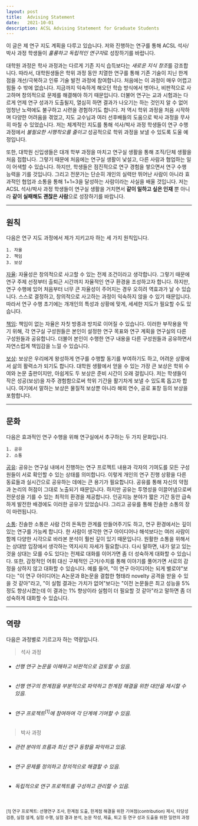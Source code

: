 ```yaml
---
layout: post
title:  Advising Statement
date:   2021-10-01
description: ACSL Advising Statement for Graduate Students
---
```


이 글은 제 연구 지도 계획을 다루고 있습니다.
저와 진행하는 연구를 통해 ACSL 석사/박사 과정 학생들이 *훌륭하고 독립적인 연구자*로 성장하기를 바랍니다.
<!--- 더불어 저도 좋은 멘토, 연구자로 성장하기 위해 끊임 없이 노력할 계획입니다. --->

대학원 과정은 학사 과정과는 다르게 기존 지식 습득보다는 *새로운 지식 창조*를 강조합니다.
따라서, 대학원생들은 학위 과정 동안 치열한 연구를 통해 기존 기술이 지닌 한계점을 개선/극복하고 인류 기술 발전 과정에 참여합니다.
처음에는 이 과정이 매우 어렵고 힘들 수 밖에 없습니다.
지금까지 익숙하게 해오던 학습 방식에서 벗어나, 비판적으로 사고하며 창의적으로 문제를 해결해야 하기 때문입니다.
더불어 연구는 교과 시험과는 다르게 언제 연구 성과가 도출될지, 열심히 하면 결과가 나오기는 하는 것인지 알 수 없어 엄청난 노력에도 불구하고 시련을 경험하기도 합니다. 
저 역시 학위 과정을 처음 시작하며 다양한 어려움을 겪었고, 지도 교수님과 여러 선후배들의 도움으로 박사 과정을 무사히 마칠 수 있었습니다.
저는 체계적인 지도를 통해 석사/박사 과정 학생들이 연구 수행 과정에서 *불필요한 시행착오를 줄이고* 성공적으로 학위 과정을 보낼 수 있도록 도울 예정입니다.

또한, 대학원 신입생들은 대개 학부 과정을 마치고 연구실 생활을 통해 조직/단체 생활을 처음 접합니다.
그렇기 때문에 처음에는 연구실 생활이 낯설고, 다른 사람과 협업하는 일이 어색할 수 있습니다.
하지만, 학생들은 점진적으로 연구 경험을 쌓으면서 연구 수행 능력을 기를 것입니다.
그리고 전문가는 단순히 개인의 실력만 뛰어난 사람이 아니라 효과적인 협업과 소통을 통해 1+1=3을 달성하는 사람이라는 사실을 배울 것입니다.
저는 ACSL 석사/박사 과정 학생들이 연구실 생활을 거치면서 **같이 일하고 싶은 인재** 뿐 아니라 **같이 실패해도 괜찮은 사람**으로 성장하기를 바랍니다.

---
## 원칙
다음은 연구 지도 과정에서 제가 지키고자 하는 세 가지 원칙입니다.

```
1. 자율
2. 책임
3. 보상
```

<ins>자율</ins>: 자율성은 창의적으로 사고할 수 있는 전제 조건이라고 생각합니다.
그렇기 때문에 연구 주제 선정부터 출퇴근 시간까지 자율적인 연구 환경을 조성하고자 합니다.
하지만, 연구 수행에 있어 처음부터 너무 큰 자율성이 주어지는 경우 오히려 역효과가 날 수 있습니다.
스스로 결정하고, 창의적으로 사고하는 과정이 익숙하지 않을 수 있기 때문입니다.
따라서 연구 수행 초기에는 개개인의 특성과 상황에 맞게, 세세한 지도가 필요할 수도 있습니다.

<ins>책임</ins>: 책임이 없는 자율은 자칫 방종과 방치로 이어질 수 있습니다.
이러한 부작용을 막기 위해, 각 연구실 구성원들은 본인이 설정한 연구 목표와 연구 계획을 연구실의 다른 구성원들과 공유합니다.
더불어 본인이 수행한 연구 내용을 다른 구성원들과 공유하면서 자연스럽게 책임감을 느낄 수 있습니다.

<ins>보상</ins>: 보상은 우리에게 왕성하게 연구를 수행할 동기를 부여하기도 하고, 어려운 상황에서 삶의 활력소가 되기도 합니다.
대학원 생활에서 얻을 수 있는 가장 큰 보상은 학위 수여와 논문 출판이지만, 아쉽게도 두 보상은 준비 시간이 오래 걸립니다.
저는 학생들이 작은 성공(보상)을 자주 경험함으로써 학위 기간을 활기차게 보낼 수 있도록 돕고자 합니다.
여기에서 말하는 보상은 물질적 보상뿐 아니라 해외 연수, 공로 표창 등의 보상을 포함합니다.


---

## 문화
다음은 효과적인 연구 수행을 위해 연구실에서 추구하는 두 가지 문화입니다.

```
1. 공유
2. 소통
```

<ins>공유</ins>: 공유는 연구실 내에서 진행하는 연구 프로젝트 내용과 각자의 기여도를 모든 구성원들이 서로 확인할 수 있는 상태를 의미합니다.
이렇게 개인의 연구 진행 상황을 다른 동료들과 실시간으로 공유하는 데에는 큰 용기가 필요합니다.
공유를 통해 자신의 약점과 논리의 허점이 그대로 노출되기 때문입니다.
하지만 공유는 투명성을 이끌어냄으로써 전문성을 기를 수 있는 최적의 환경을 제공합니다.
인공지능 분야가 짧은 기간 동안 급속하게 발전한 배경에도 이러한 공유가 있었습니다.
그리고 공유를 통해 진솔한 소통의 장이 마련됩니다.

<ins>소통</ins>: 진솔한 소통은 사람 간의 돈독한 관계를 만들어주기도 하고, 연구 환경에서는 깊이 있는 연구를 가능케 합니다.
한 사람이 생각한 연구 아이디어나 해석보다는 여러 사람이 함께 다양한 시각으로 바라본 분석이 훨씬 깊이 있기 때문입니다.
원활한 소통을 위해서는 상대방 입장에서 생각하는 역지사지 자세가 필요합니다.
다시 말하면, 내가 알고 있는 것을 상대는 모를 수도 있다는 전제로 대화를 이어가면 좀 더 성숙하게 대화할 수 있습니다.
또한, 감정적인 어휘 대신 구체적인 근거/수치를 통해 이야기를 풀어가면 서로의 감정을 상하지 않고 대화할 수 있습니다.
예를 들어, "이 연구 아이디어는 되게 별로야"보다는 "이 연구 아이디어는 A논문과 B논문을 결합한 형태라 novelty 공격을 받을 수 있을 것 같아"라고, "이 실험 결과는 가치가 없어"보다는 "이전 논문들은 최고 성능을 5% 정도 향상시켰는데 이 결과는 1% 향상이라 실험이 더 필요할 것 같아"라고 말하면 좀 더 성숙하게 대화할 수 있습니다.

---

## 역량
다음은 과정별로 기르고자 하는 역량입니다.
> 석사 과정
  - ###### 선행 연구 논문을 이해하고 비판적으로 검토할 수 있음.
  - ###### 선행 연구의 한계점을 부분적으로 파악하고 한계점 해결을 위한 대안을 제시할 수 있음.
  - ###### 연구 프로젝트<sup>[1]</sup>에 참여하여 각 단계에 기여할 수 있음.


> 박사 과정
  - ###### 관련 분야의 흐름과 최신 연구 동향을 파악하고 있음.
  - ###### 연구 문제를 정의하고 창의적으로 해결할 수 있음.
  - ###### 독립적으로 연구 프로젝트를 구성하고 관리할 수 있음.

<!-- 
다음은 연차별로 기르고자 하는 역량입니다. 물론, 본인 역량이 아래에 언급 되어 있는 역량을 상회할 수 있고 시작점이 다를 수 있기 때문에 절대적이지는 않습니다. 그리고 한 가지 주의할 점은 연차는 말 그대로 역량을 의미할 뿐 높은 위계(rank)를 의미하지는 않습니다.

<table style="width:100%">
<tr style="border-top: 2px solid black; border-bottom: 1px solid black;">
<th width="20%" style="text-align: center">
<strong>연차</strong>
</th>
<th width="40%" style="text-align: center">
<strong>연구 역량</strong>
</th>
<th width="40%" style="text-align: center">
<strong>협업 역량</strong>
</th>
</tr>

<tr>
<td style="text-align: center">
석사 1년차
</td>
<td>
관련 선행 연구 논문을 이해하고 설명할 수 있음 <br/>
연구를 수행하기 위한 전공 지식을 지니고 있음
</td>
<td>
주어지는 사양의 시스템을 구현할 수 있음
</td>
</tr>

<tr style="border-bottom: 1px solid black;">
<td style="text-align: center;">
석사 2년차
</td>
<td>
선행 연구의 한계점을 부분적으로 파악할 수 있음 <br/>
한계점 해결을 위한 아이디어를 제시할 수 있음
</td>
<td>
연구 프로젝트<sup>[1]</sup>에 참여하여 각 단계에 기여할 수 있음
</td>
</tr>

<tr>
<td style="text-align: center">
박사 1년차
</td>
<td>
도움을 받아 연구 문제를 정의할 수 있음 <br/>
도움을 받아 연구 문제를 해결할 수 있음
</td>
<td>
소규모 연구 프로젝트를 구성하고 완수할 수 있음
</td>
</tr>

<tr>
<td style="text-align: center">
박사 2년차
</td>
<td>
한 분야의 흐름과 최신 연구 동향을 파악하고 있음 <br/>
조금 도움을 받아 연구 문제를 정의하고 해결할 수 있음
</td>
<td>
연구 프로젝트를 구성하고 관리할 수 있음
</td>
</tr>

<tr>
<td style="text-align: center">
박사 3년차
</td>
<td>
관련 분야의 흐름과 최신 연구 동향을 파악하고 있음 <br/>
연구 문제를 정의하고 해결할 수 있음
</td>
<td>
여러 연구 프로젝트를 관리할 수 있음
</td>
</tr>

<tr style="border-bottom: 2px solid black;">
<td style="text-align: center">
박사 4년차
</td>
<td>
다수 분야의 흐름과 최신 연구 동향을 파악하고 있음 <br/>
독립적으로 연구를 수행할 수 있음
</td>
<td>
여러 연구 프로젝트를 구성하고 관리할 수 있음
</td>
</tr>

</table>
-->
<br/>
<sup> [1] 연구 프로젝트: 선행연구 조사, 한계점 도출, 한계점 해결을 위한 기여점(contribution) 제시, 타당성 검증, 실험 설계, 실험 수행, 실험 결과 분석, 논문 작성, 제출, 퇴고 등 연구 성과 도출을 위한 일련의 과정 </sup>
